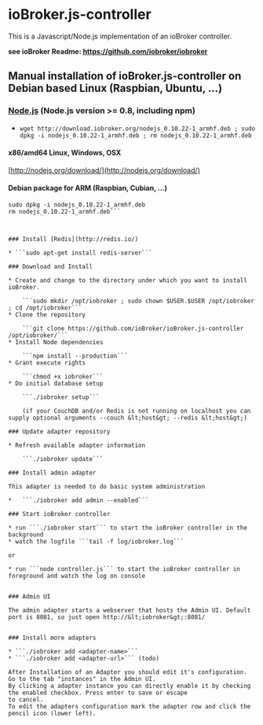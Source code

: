 # ioBroker.js-controller

This is a Javascript/Node.js implementation of an ioBroker controller.

**see ioBroker Readme: https://github.com/iobroker/iobroker**

## Manual installation of ioBroker.js-controller on Debian based Linux (Raspbian, Ubuntu, ...)


### [Node.js](http://nodejs.org) (Node.js version >= 0.8, including npm)

* ```wget http://download.iobroker.org/nodejs_0.10.22-1_armhf.deb ; sudo dpkg -i nodejs_0.10.22-1_armhf.deb ; rm nodejs_0.10.22-1_armhf.deb```
#### x86/amd64 Linux, Windows, OSX
[http://nodejs.org/download/](http://nodejs.org/download/)

#### Debian package for ARM (Raspbian, Cubian, ...)
```wget http://ccu.io.mainskater.de/nodejs_0.10.22-1_armhf.deb
sudo dpkg -i nodejs_0.10.22-1_armhf.deb
rm nodejs_0.10.22-1_armhf.deb```



### Install [Redis](http://redis.io/)

* ```sudo apt-get install redis-server```

### Download and Install

* Create and change to the directory under which you want to install ioBroker.

    ```sudo mkdir /opt/iobroker ; sudo chown $USER.$USER /opt/iobroker ; cd /opt/iobroker```
* Clone the repository

    ```git clone https://github.com/ioBroker/ioBroker.js-controller /opt/iobroker/```
* Install Node dependencies

    ```npm install --production```
* Grant execute rights

    ```chmod +x iobroker```
* Do initial database setup

    ```./iobroker setup```

    (if your CouchDB and/or Redis is not running on localhost you can supply optional arguments --couch &lt;host&gt; --redis &lt;host&gt;)

### Update adapter repository

* Refresh available adapter information

    ```./iobroker update```

### Install admin adapter

This adapter is needed to do basic system administration

*   ```./iobroker add admin --enabled```

### Start ioBroker controller

* run ```./iobroker start``` to start the ioBroker controller in the background
* watch the logfile ```tail -f log/iobroker.log```

or

* run ```node controller.js``` to start the ioBroker controller in foreground and watch the log on console


### Admin UI

The admin adapter starts a webserver that hosts the Admin UI. Default port is 8081, so just open http://&lt;iobroker&gt;:8081/


### Install more adapters

* ```./iobroker add <adapter-name>```
* ```./iobroker add <adapter-url>``` (todo)

After Installation of an Adapter you should edit it's configuration. Go to the tab "instances" in the Admin UI.
By clicking a adapter instance you can directly enable it by checking the enabled checkbox. Press enter to save or escape
to cancel.
To edit the adapters configuration mark the adapter row and click the pencil icon (lower left).




